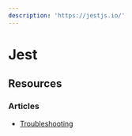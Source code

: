 ```yaml
---
description: 'https://jestjs.io/'
---
```


# Jest

## Resources

### Articles

* [Troubleshooting](https://jestjs.io/docs/troubleshooting)


